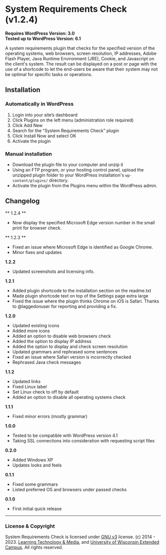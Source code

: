# System Requirements Check (v1.2.4)

**Requires WordPress Version: 3.0**  
**Tested up to WordPress Version: 6.1**

A system requirements plugin that checks for the specified version of the operating systems, web browsers, screen resolution, IP addresses, Adobe Flash Player, Java Runtime Environment (JRE), Cookie, and Javascript on the client's system. The result can be displayed on a post or page with the use of a shortcode to let the end-users be aware that their system may not be optimal for specific tasks or operations.

## Installation

### Automatically in WordPress

1. Login into your site’s dashboard
2. Click Plugins on the left menu (administration role required)
3. Click Add New
4. Search for the “System Requirements Check” plugin
5. Click Install Now and select OK
6. Activate the plugin

### Manual installation
* Download the plugin file to your computer and unzip it
* Using an FTP program, or your hosting control panel, upload the unzipped plugin folder to your WordPress installation's <code>wp-content/plugins/</code> directory.
* Activate the plugin from the Plugins menu within the WordPress admin.

## Changelog

** 1.2.4 **
* Now display the specified Microsoft Edge version number in the small print for browser check.

** 1.2.3 **
* Fixed an issue where Microsoft Edge is identified as Google Chrome.
* Minor fixes and updates

**1.2.2**
* Updated screenshots and licensing info.

**1.2.1**
* Added plugin shortcode to the installation section on the readme.txt
* Made plugin shortcode text on top of the Settings page extra large
* Fixed the issue where the plugin thinks Chrome on iOS is Safari. Thanks to @laggedonuser for reporting and providing a fix.

**1.2.0**
* Updated existing icons
* Added more icons
* Added an option to disable web browsers check
* Added the option to display IP address
* Added the option to display and check screen resolution
* Updated grammars and rephrased some sentences
* Fixed an issue where Safari version is incorrectly checked
* Rephrased Java check messages

**1.1.2**
* Updated links
* Fixed Linux label
* Set Linux check to off by default
* Added an option to disable all operating systems check

**1.1.1**
* Fixed minor errors (mostly grammar)

**1.0.0**
* Tested to be compatible with WordPress version 4.1
* Taking SSL connections into consideration with requesting script files

**0.2.0**
* Added Windows XP
* Updates looks and feels

**0.1.1**
* Fixed some grammars
* Listed preferred OS and browsers under passed checks

**0.1.0**
* First initial quick release

---
### License & Copyright
System Requirements Check is licensed under [GNU v3](https://github.com/uwex-learning-tech/system-requirements-check/blob/master/LICENSE) license. (c) 2014 - 2023. [Learning Technology & Media](https://media.uwex.edu), and [University of Wisconsin Extended Campus](http://ce.uwex.edu/). All rights reserved.
